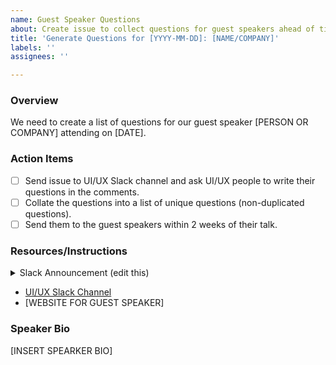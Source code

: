 ```yaml
---
name: Guest Speaker Questions
about: Create issue to collect questions for guest speakers ahead of time
title: 'Generate Questions for [YYYY-MM-DD]: [NAME/COMPANY]'
labels: ''
assignees: ''

---
```


### Overview
We need to create a list of questions for our guest speaker [PERSON OR COMPANY] attending on [DATE].

### Action Items
- [ ] Send issue to UI/UX Slack channel and ask UI/UX people to write their questions in the comments.
- [ ] Collate the questions into a list of unique questions (non-duplicated questions).
- [ ] Send them to the guest speakers within 2 weeks of their talk.

### Resources/Instructions
<details>
<summary>Slack Announcement (edit this)</summary>

:mega: Mark your Calendars! **[GUEST SPEAKER]** will be visiting the UI/UX Community of Practice on **[DATE]**!

:computer: **Topic:** Reflections and experiences as a UX Researcher
  
? Please post **your questions** in this [GitHub issue](INSERT LINK) :arrow_left: :arrow_down: 
  
:bust_in_silhouette:**About:** [INSERT BIO] 

:wave: **[LinkedIn or WEBSITE]** [LINKEDIN LINK]

Thank you!
UI/UX CoP co-leads
@ Sara Brady @ Julia Gab @ Aparna Gopal

</details>

- [UI/UX Slack Channel](https://hackforla.slack.com/archives/C017ESHSMNG)
- [WEBSITE FOR GUEST SPEAKER]

### Speaker Bio
[INSERT SPEARKER BIO]
